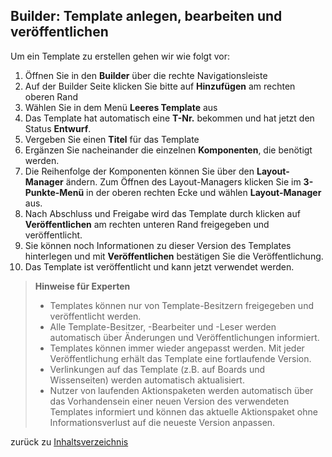 
## Builder: Template anlegen, bearbeiten und veröffentlichen

Um ein Template zu erstellen gehen wir wie folgt vor:

1. Öffnen Sie in den **Builder** über die rechte Navigationsleiste
1. Auf der Builder Seite klicken Sie bitte auf **Hinzufügen** am rechten oberen Rand
1. Wählen Sie in dem Menü **Leeres Template** aus
1. Das Template hat automatisch eine **T-Nr.** bekommen und hat jetzt den Status **Entwurf**.
1. Vergeben Sie einen **Titel** für das Template
1. Ergänzen Sie nacheinander die einzelnen **Komponenten**, die benötigt werden.
1. Die Reihenfolge der Komponenten können Sie über den **Layout-Manager** ändern. Zum Öffnen des Layout-Managers klicken Sie im **3-Punkte-Menü** in der oberen rechten Ecke und wählen **Layout-Manager** aus.
1. Nach Abschluss und Freigabe wird das Template durch klicken auf **Veröffentlichen** am rechten unteren Rand freigegeben und veröffentlicht. 
1. Sie können noch Informationen zu dieser Version des Templates hinterlegen und mit **Veröffentlichen** bestätigen Sie die Veröffentlichung.
1. Das Template ist veröffentlicht und kann jetzt verwendet werden.

>**Hinweise für Experten**
>- Templates können nur von Template-Besitzern freigegeben und veröffentlicht werden.
>- Alle Template-Besitzer, -Bearbeiter und -Leser werden automatisch über Änderungen und Veröffentlichungen informiert.
>- Templates können immer wieder angepasst werden. Mit jeder Veröffentlichung erhält das Template eine fortlaufende Version.
>- Verlinkungen auf das Template (z.B. auf Boards und Wissenseiten) werden automatisch aktualisiert.
>- Nutzer von laufenden Aktionspaketen werden automatisch über das Vorhandensein einer neuen Version des verwendeten Templates informiert und können das aktuelle Aktionspaket ohne Informationsverlust auf die neueste Version anpassen.


zurück zu [Inhaltsverzeichnis](index.md)
